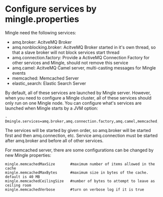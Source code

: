 Configure services by mingle.properties
===============================

Mingle need the following services:

* amq.broker: AcitveMQ Broker
* amq.nonblocking.broker: AcitveMQ Broker started in it's own thread, so that a slave broker will not block services start thread
* amq.connection.factory: Provide a ActiveMQ Connection Factory for other services and Mingle, should not remove this service
* amq.camel: AcitveMQ Camel server, multi-casting messages for Mingle events
* memcached: Memcached Server
* elastic_search: Elastic Search Server

By default, all of these services are launched by Mingle server.
However, when you need to configure a Mingle cluster, all of these services should only run on one Mingle node.
You can configure what's services are launched when Mingle starts by a JVM option:

    -Dmingle.services=amq.broker,amq.connection.factory,amq.camel,memcached,elastic_search

The services will be started by given order, so amq.broker will be started first and then amq.connection, etc.
Service amq.connection must be started after amq.broker and before all of other services.

For memcached server, there are some configurations can be changed by new Mingle properties:

    mingle.memcachedMaxSize       #maximum number of items allowed in the cache
    mingle.memcachedMaxBytes      #maximum size in bytes of the cache. default is 40 MB
    mingle.memcachedCeilingSize   #number of bytes to attempt to leave as ceiling room
    mingle.memcachedVerbose       #turn on verbose log if it is true
